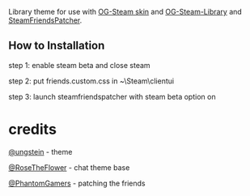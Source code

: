 Library theme for use with [OG-Steam skin](https://github.com/ungstein/OG-Steam) and
[OG-Steam-Library](https://github.com/ungstein/OG-Steam) and [SteamFriendsPatcher](https://github.com/PhantomGamers/SteamFriendsPatcher).

## How to Installation

step 1: enable steam beta and close steam

step 2: put friends.custom.css in ~\Steam\clientui

step 3: launch steamfriendspatcher with steam beta option on


# credits

[@ungstein](github.com/ungstein) - theme 

[@RoseTheFlower](https://github.com/RoseTheFlower) - chat theme base

[@PhantomGamers](github.com/PhantomGamers) - patching the friends 

